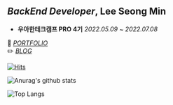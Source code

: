 ## *BackEnd Developer*, Lee Seong Min


* **우아한테크캠프 PRO 4기** <I>2022.05.09 ~ 2022.07.08</I>


🌱  <I>[PORTFOLIO](https://lisc.notion.site/4-16ab625eba2944b48c55ae14b9f33c12)</I>      
✏️ <I>[BLOG](https://lisc.tistory.com/)</I>    


[![Hits](https://hits.seeyoufarm.com/api/count/incr/badge.svg?url=https%3A%2F%2Fgithub.com%2Flas139&count_bg=%2379C83D&title_bg=%23555555&icon=&icon_color=%23E7E7E7&title=hits&edge_flat=false)](https://hits.seeyoufarm.com)

![Anurag's github stats](https://github-readme-stats-las139.vercel.app/api?username=las139&show_icons=true&theme=tokyonight)

![Top Langs](https://github-readme-stats-las139.vercel.app/api/top-langs/?username=las139&layout=compact&theme=tokyonight)
